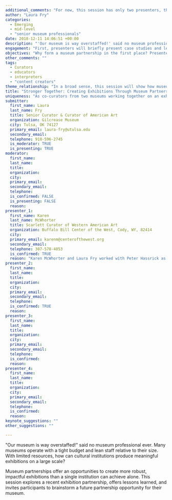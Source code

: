 ```yaml
---
additional_comments: "For now, this session has only two presenters, the co-curators for _Albert Bierstadt: Witness to a Changing West_ from the Buffalo Bill Center of the West and Gilcrease Museum. We absolutely would like to add presenters and perhaps explore one or two additional museum exhibition partnership case studies. We?d be happy to merge with another session if you find a good fit. Thank you to the Program Committee for considering our proposal!"
author: "Laura Fry"
categories:
  - Emerging
  - mid-level
  - "senior museum professionals"
date: 2018-12-11 14:06:51 +00:00
description: "'Our museum is way overstaffed!' said no museum professional ever. Many museums operate with a tight budget and lean staff relative to their size. With limited resources, how can cultural institutions produce meaningful exhibitions on a large scale? Museum partnerships offer an opportunities to create more robust, impactful exhibitions than a single institution can achieve alone. This session explores a recent exhibition partnership, offers lessons learned, and invites participants to brainstorm a future partnership opportunity for their museum."
engagement: "First, presenters will briefly present case studies and lessons learned from recent museum exhibition partnerships (30-40 mins). Second, attendees will be invited to break into groups of 3-4 people to discuss their ideas for museum exhibition partnerships (10 mins). Third, attendees will have a chance to share insights from their group discussions and engage in a dialogue with presenters about museum partnership projects (25 mins)."
objectives: "Why form a museum partnership in the first place? Presenters will discuss some of the potential benefits of creating an exhibition through a partnership between two or more museums: sharing collections, sharing staff knowledge, increasing overall staff capacity, increasing creative potential, securing venues for a traveling exhibition, among others. By exploring proven examples of a museum exhibition partnership, this session will provide participants with templates for initiating and sustaining museum partnerships through complex projects. This session will describe the initial exhibition idea, partner contracts and budgets, content brainstorming, interpretation, and marketing and the regular communication required to meet project targets on schedule. By using the exhibition _Albert Bierstadt: Witness to a Changing West_ as a case study, this session will also describe both successes and possible pitfalls of planning an exhibition between two institutions. * Ultimately, this session will demonstrate one of many benefits of traveling and getting to know museum colleagues! Building relationships through personal interactions at museum conferences, symposia, and other events helps set up museum partnerships for success.  In addition to hearing from presenters, this session will invite attendees to take about 5-10 minutes in small groups to discuss their ideas, large and small, for a potential exhibition partnership."
other_comments: ""
tags:
  - Curators
  - educators
  - interpreters
  - "content creators"
theme_relationship: "In a broad sense, this session will show how museums can be engaged with each other for mutual benefit."
title: "Stronger Together: Creating Exhibitions Through Museum Partnerships"
uniqueness: "As co-curators from two museums working together on an exhibition, we largely created a process from scratch. This session shares a distinct model of a co-produced exhibition partnership."
submitter:
  first_name: Laura
  last_name: Fry
  title: Senior Curator & Curator of American Art
  organization: Gilcrease Museum
  city: Tulsa, OK 74127
  primary_email: laura-fry@utulsa.edu
  secondary_email:
  telephone: 918-596-2745
  is_moderator: TRUE
  is_presenting: TRUE
moderator:
  first_name:
  last_name:
  title:
  organization:
  city:
  primary_email:
  secondary_email:
  telephone:
  is_confirmed: FALSE
  is_presenting: FALSE
  reason:
presenter_1:
  first_name: Karen
  last_name: McWhorter
  title: Scarlett Curator of Western American Art
  organization: Buffalo Bill Center of the West, Cody, WY, 82414
  city:
  primary_email: karenm@centerofthewest.org
  secondary_email:
  telephone: 307-578-4053
  is_confirmed: TRUE
  reason: "Karen McWhorter and Laura Fry worked with Peter Hassrick as three co-curators for the exhibition _Albert Bierstadt: Witness to a Changing West._ This exhibition was produced through a partnership between Gilcrease Museum and the Buffalo Bill Center of the West. Karen and Laura teamed up to produce the exhibition title, press release, exhibition text, video content for the exhibition, and two essays for the catalogue.  Without a clear partnership model from other institutions, they established a new process for managing the project. Together they hope to share their experiences?including successes, potential pitfalls, and lessons learned."
presenter_2:
  first_name:
  last_name:
  title:
  organization:
  city:
  primary_email:
  secondary_email:
  telephone:
  is_confirmed: TRUE
  reason:
presenter_3:
  first_name:
  last_name:
  title:
  organization:
  city:
  primary_email:
  secondary_email:
  telephone:
  is_confirmed:
  reason:
presenter_4:
  first_name:
  last_name:
  title:
  organization:
  city:
  primary_email:
  secondary_email:
  telephone:
  is_confirmed:
  reason:
keynote_suggestions: ""
other_suggestions: ""

---
```

"Our museum is way overstaffed!" said no museum professional ever. Many museums operate with a tight budget and lean staff relative to their size. With limited resources, how can cultural institutions produce meaningful exhibitions on a large scale?

Museum partnerships offer an opportunities to create more robust, impactful exhibitions than a single institution can achieve alone. This session explores a recent exhibition partnership, offers lessons learned, and invites participants to brainstorm a future partnership opportunity for their museum.
